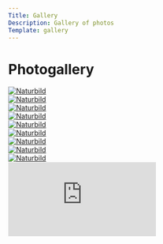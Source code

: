 ```yaml
---
Title: Gallery
Description: Gallery of photos
Template: gallery
---
```


<div class="container-gallery">
<h1>Photogallery</h1>
<div>
<a class="bild1" href="%base_url%?image/natur1.jpg">
    <picture class="gallery">
        <source media="(min-width: 771px)" srcset="%base_url%?image/natur1.jpg&w=900&h=900&crop-to-fit&sharpen&q=70">
        <source media="(max-width: 770px)" srcset="%base_url%?image/natur1.jpg&w=750&h=750&crop-to-fit&sharpen&q=60">
        <img src="%base_url%?image/natur1.jpg" alt="Naturbild">
    </picture>
</a>
</div>
<div>
<a class="bild2" href="%base_url%?image/natur2.jpg">
    <picture class="gallery">
        <source media="(min-width: 771px)" srcset="%base_url%?image/natur2.jpg&w=900&h=900&crop-to-fit&sharpen&q=70">
        <source media="(max-width: 770px)" srcset="%base_url%?image/natur2.jpg&w=750&h=750&crop-to-fit&sharpen&q=60">
        <img src="%base_url%?image/natur2.jpg" alt="Naturbild">
    </picture>
</a>
</div>
<div>
<a class="bild3" href="%base_url%?image/natur3.jpg">
    <picture class="gallery">
        <source media="(min-width: 771px)" srcset="%base_url%?image/natur3.jpg&w=900&h=900&crop-to-fit&sharpen&q=70">
        <source media="(max-width: 770px)" srcset="%base_url%?image/natur3.jpg&w=750&h=750&crop-to-fit&sharpen&q=60">
        <img src="%base_url%?image/natur3.jpg" alt="Naturbild">
    </picture>
</a>
</div>
<div>
<a class="bild4" href="%base_url%?image/natur4.jpg">
    <picture class="gallery">
        <source media="(min-width: 771px)" srcset="%base_url%?image/natur4.jpg&w=900&h=900&crop-to-fit&sharpen&q=70">
        <source media="(max-width: 770px)" srcset="%base_url%?image/natur4.jpg&w=750&h=750&crop-to-fit&sharpen&q=60">
        <img src="%base_url%?image/natur4.jpg" alt="Naturbild">
    </picture>
</a>
</div>
<div>
<a class="bild5" href="%base_url%?image/natur5.jpg">
    <picture class="gallery">
        <source media="(min-width: 771px)" srcset="%base_url%?image/natur5.jpg&w=900&h=900&crop-to-fit&sharpen&q=70">
        <source media="(max-width: 770px)" srcset="%base_url%?image/natur5.jpg&w=750&h=750&crop-to-fit&sharpen&q=60">
        <img src="%base_url%?image/bild1.jpg?" alt="Naturbild">
    </picture>
</a>
</div>
<div>
<a class="bild6" href="%base_url%?image/natur6.jpg">
    <picture class="gallery">
        <source media="(min-width: 771px)" srcset="%base_url%?image/natur6.jpg&w=900&h=900&crop-to-fit&sharpen&q=70">
        <source media="(max-width: 770px)" srcset="%base_url%?image/natur6.jpg&w=750&h=750&crop-to-fit&sharpen&q=60">
        <img src="%base_url%?image/natur6.jpg" alt="Naturbild">
    </picture>
</a>
</div>
<div>
<a class="bild7" href="%base_url%?image/natur7.jpg">
    <picture class="gallery">
        <source media="(min-width: 771px)" srcset="%base_url%?image/natur7.jpg&w=900&h=900&crop-to-fit&sharpen&q=70">
        <source media="(max-width: 770px)" srcset="%base_url%?image/natur7.jpg&w=750&h=750&crop-to-fit&sharpen&q=60">
        <img src="%base_url%?image/natur7.jpg" alt="Naturbild">
    </picture>
</a>
</div>
<div>
<a class="bild8" href="%base_url%?image/natur8.jpg">
    <picture class="gallery">
        <source media="(min-width: 771px)" srcset="%base_url%?image/natur8.jpg&w=900&h=900&crop-to-fit&sharpen&q=70">
        <source media="(max-width: 770px)" srcset="%base_url%?image/natur8.jpg&w=750&h=750&crop-to-fit&sharpen&q=60">
        <img src="%base_url%?image/natur8.jpg" alt="Naturbild">
    </picture>
</a>
</div>
<div>
<a class="bild9" href="%base_url%?image/natur9.jpg">
    <picture class="gallery">
        <source media="(min-width: 771px)" srcset="%base_url%?image/natur9.jpg&w=900&h=900&crop-to-fit&sharpen&q=70">
        <source media="(max-width: 770px)" srcset="%base_url%?image/natur9.jpg&w=750&h=750&crop-to-fit&sharpen&q=60">
        <img src="%base_url%?image/natur9.jpg" alt="Naturbild">
    </picture>
</a>
</div>
</div>

<div class="embed-container-video">
    <iframe src="https://www.youtube.com/embed/DGQwd1_dpuc" frameborder="0" allowfullscreen></iframe>
</div>